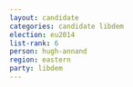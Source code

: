 ```yaml
---
layout: candidate
categories: candidate libdem
election: eu2014
list-rank: 6
person: hugh-annand
region: eastern
party: libdem
---
```

